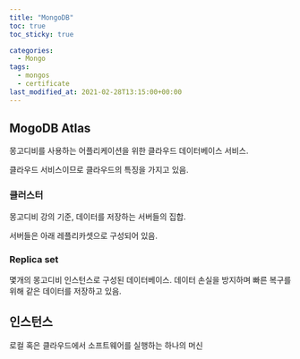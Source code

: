 ```yaml
---
title: "MongoDB"
toc: true
toc_sticky: true

categories:
  - Mongo
tags:
  - mongos
  - certificate
last_modified_at: 2021-02-28T13:15:00+00:00
---
```


## MogoDB Atlas

몽고디비를 사용하는 어플리케이션을 위한 클라우드 데이터베이스 서비스.

클라우드 서비스이므로 클라우드의 특징을 가지고 있음.

### 클러스터

몽고디비 강의 기준, 데이터를 저장하는 서버들의 집합.

서버들은 아래 레플리카셋으로 구성되어 있음.

### Replica set

몇개의 몽고디비 인스턴스로 구성된 데이터베이스.
데이터 손실을 방지하며 빠른 복구를 위해 같은 데이터를 저장하고 있음.

## 인스턴스

로컬 혹은 클라우드에서 소프트웨어를 실행하는 하나의 머신
